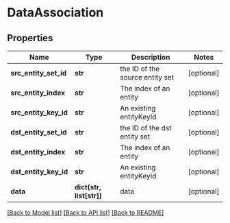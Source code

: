 # DataAssociation

## Properties
Name | Type | Description | Notes
------------ | ------------- | ------------- | -------------
**src_entity_set_id** | **str** | the ID of the source entity set | [optional] 
**src_entity_index** | **str** | The index of an entity | [optional] 
**src_entity_key_id** | **str** | An existing entityKeyId | [optional] 
**dst_entity_set_id** | **str** | the ID of the dst entity set | [optional] 
**dst_entity_index** | **str** | The index of an entity | [optional] 
**dst_entity_key_id** | **str** | An existing entityKeyId | [optional] 
**data** | **dict(str, list[str])** | data | [optional] 

[[Back to Model list]](../README.md#documentation-for-models) [[Back to API list]](../README.md#documentation-for-api-endpoints) [[Back to README]](../README.md)


